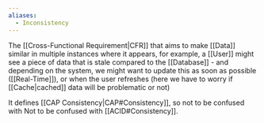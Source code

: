 ```yaml
---
aliases:
  - Inconsistency
---
```


The [[Cross-Functional Requirement|CFR]] that aims to make [[Data]] similar in multiple instances where it appears, for example, a [[User]] might see a piece of data that is stale compared to the [[Database]] - and depending on the system, we might want to update this as soon as possible ([[Real-Time]]), or when the user refreshes (here we have to worry if [[Cache|cached]] data will be problematic or not)

It defines [[CAP Consistency|CAP#Consistency]], so not to be confused with Not to be confused with [[ACID#Consistency]].

